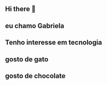 ## Hi there 👋
## eu chamo Gabriela
## Tenho interesse em tecnologia
## gosto de gato
## gosto de chocolate
##
